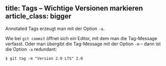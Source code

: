 title: Tags – Wichtige Versionen markieren
article_class: bigger
---

Annotated Tags erzeugt man mit der Option `-a`. 

Wie bei `git commit` öffnet sich ein Editor, mit dem man die Tag-Message verfasst. Oder man übergibt die Tag-Message mit der Option `-m` – dann ist die Option `-a` redundant:

    $ git tag -m "Version 2.0 LTS" 2.0

